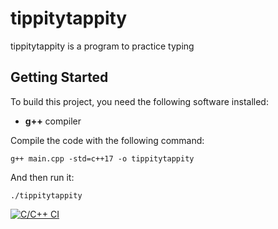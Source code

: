 # tippitytappity

tippitytappity is a program to practice typing

## Getting Started

To build this project, you need the following software installed:
 * **g++** compiler

Compile the code with the following command:

`g++ main.cpp -std=c++17 -o tippitytappity`

And then run it:

`./tippitytappity`

[![C/C++ CI](https://github.com/rqheldt/tippitytappity/actions/workflows/main.yml/badge.svg)](https://github.com/rqheldt/tippitytappity/actions/workflows/main.yml)
